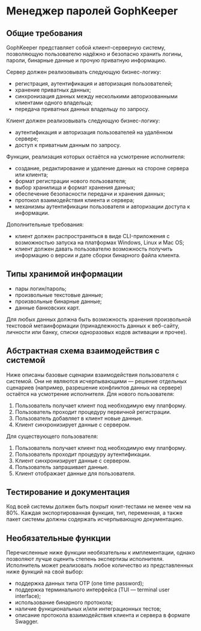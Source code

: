 # Менеджер паролей GophKeeper
## Общие требования

GophKeeper представляет собой клиент-серверную систему, позволяющую пользователю надёжно и безопасно хранить логины, пароли, бинарные данные и прочую приватную информацию.

Сервер должен реализовывать следующую бизнес-логику:

<ul>
  <li>регистрация, аутентификация и авторизация пользователей;</li>
  <li>хранение приватных данных;</li>
  <li>синхронизация данных между несколькими авторизованными клиентами одного владельца;</li>
  <li>передача приватных данных владельцу по запросу.</li>
</ul>

Клиент должен реализовывать следующую бизнес-логику:

<ul>
  <li>аутентификация и авторизация пользователей на удалённом сервере;</li>
  <li>доступ к приватным данным по запросу.</li>
</ul>

Функции, реализация которых остаётся на усмотрение исполнителя:

<ul>
  <li>создание, редактирование и удаление данных на стороне сервера или клиента;</li>
  <li>формат регистрации нового пользователя;</li>
  <li>выбор хранилища и формат хранения данных;</li>
  <li>обеспечение безопасности передачи и хранения данных;</li>
  <li>протокол взаимодействия клиента и сервера;</li>
  <li>механизмы аутентификации пользователя и авторизации доступа к информации.</li>
</ul> 

Дополнительные требования:

<ul>
  <li>клиент должен распространяться в виде CLI-приложения с возможностью запуска на платформах Windows, Linux и Mac OS;</li>
  <li>клиент должен давать пользователю возможность получить информацию о версии и дате сборки бинарного файла клиента.</li>
</ul> 

## Типы хранимой информации

<ul>
  <li>пары логин/пароль;</li>
  <li>произвольные текстовые данные;</li>
  <li>произвольные бинарные данные;</li>
  <li>данные банковских карт.</li>
</ul>

Для любых данных должна быть возможность хранения произвольной текстовой метаинформации (принадлежность данных к веб-сайту, личности или банку, списки одноразовых кодов активации и прочее).

## Абстрактная схема взаимодействия с системой
Ниже описаны базовые сценарии взаимодействия пользователя с системой. Они не являются исчерпывающими — решение отдельных сценариев (например, разрешение конфликтов данных на сервере) остаётся на усмотрение исполнителя.
Для нового пользователя:

 <ol>
  <li>Пользователь получает клиент под необходимую ему платформу.</li>
  <li>Пользователь проходит процедуру первичной регистрации.</li>
  <li>Пользователь добавляет в клиент новые данные.</li>
  <li>Клиент синхронизирует данные с сервером.</li>
</ol>  

Для существующего пользователя:

 <ol>
  <li>Пользователь получает клиент под необходимую ему платформу.</li>
  <li>Пользователь проходит процедуру аутентификации.</li>
  <li>Клиент синхронизирует данные с сервером.</li>
  <li>Пользователь запрашивает данные.</li>
  <li>Клиент отображает данные для пользователя.</li>
</ol>  

## Тестирование и документация
Код всей системы должен быть покрыт юнит-тестами не менее чем на 80%. Каждая экспортированная функция, тип, переменная, а также пакет системы должны содержать исчерпывающую документацию.
## Необязательные функции
Перечисленные ниже функции необязательны к имплементации, однако позволяют лучше оценить степень экспертизы исполнителя. Исполнитель может реализовать любое количество из представленных ниже функций на свой выбор:

 <ul>
  <li>поддержка данных типа OTP (one time password);</li>
  <li>поддержка терминального интерфейса (TUI — terminal user interface);</li>
  <li>использование бинарного протокола;</li>
  <li>наличие функциональных и/или интеграционных тестов;</li>
  <li>описание протокола взаимодействия клиента и сервера в формате Swagger.</li>
</ul>